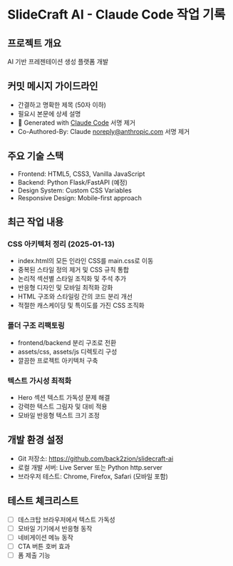 # SlideCraft AI - Claude Code 작업 기록

## 프로젝트 개요
AI 기반 프레젠테이션 생성 플랫폼 개발

## 커밋 메시지 가이드라인
- 간결하고 명확한 제목 (50자 이하)
- 필요시 본문에 상세 설명
- 🤖 Generated with [Claude Code](https://claude.ai/code) 서명 제거
- Co-Authored-By: Claude <noreply@anthropic.com> 서명 제거

## 주요 기술 스택
- Frontend: HTML5, CSS3, Vanilla JavaScript
- Backend: Python Flask/FastAPI (예정)
- Design System: Custom CSS Variables
- Responsive Design: Mobile-first approach

## 최근 작업 내용

### CSS 아키텍처 정리 (2025-01-13)
- index.html의 모든 인라인 CSS를 main.css로 이동
- 중복된 스타일 정의 제거 및 CSS 규칙 통합
- 논리적 섹션별 스타일 조직화 및 주석 추가
- 반응형 디자인 및 모바일 최적화 강화
- HTML 구조와 스타일링 간의 코드 분리 개선
- 적절한 캐스케이딩 및 특이도를 가진 CSS 조직화

### 폴더 구조 리팩토링
- frontend/backend 분리 구조로 전환
- assets/css, assets/js 디렉토리 구성
- 깔끔한 프로젝트 아키텍처 구축

### 텍스트 가시성 최적화
- Hero 섹션 텍스트 가독성 문제 해결
- 강력한 텍스트 그림자 및 대비 적용
- 모바일 반응형 텍스트 크기 조정

## 개발 환경 설정
- Git 저장소: https://github.com/back2zion/slidecraft-ai
- 로컬 개발 서버: Live Server 또는 Python http.server
- 브라우저 테스트: Chrome, Firefox, Safari (모바일 포함)

## 테스트 체크리스트
- [ ] 데스크탑 브라우저에서 텍스트 가독성
- [ ] 모바일 기기에서 반응형 동작
- [ ] 네비게이션 메뉴 동작
- [ ] CTA 버튼 호버 효과
- [ ] 폼 제출 기능